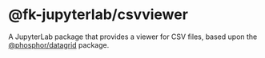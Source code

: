 # @fk-jupyterlab/csvviewer

A JupyterLab package that provides a viewer for CSV files,
based upon the [@phosphor/datagrid](https://github.com/phosphorjs/phosphor/tree/master/packages/datagrid) package.
